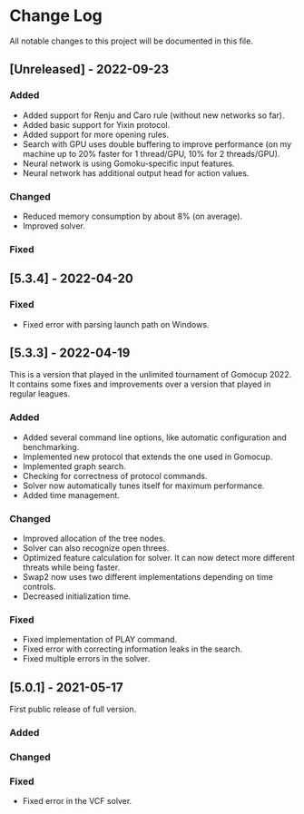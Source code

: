 
# Change Log
All notable changes to this project will be documented in this file.
 
## [Unreleased] - 2022-09-23
 
### Added
- Added support for Renju and Caro rule (without new networks so far).
- Added basic support for Yixin protocol.
- Added support for more opening rules.
- Search with GPU uses double buffering to improve performance (on my machine up to 20% faster for 1 thread/GPU, 10% for 2 threads/GPU).
- Neural network is using Gomoku-specific input features.
- Neural network has additional output head for action values.
 
### Changed
- Reduced memory consumption by about 8% (on average).
- Improved solver.
 
### Fixed

## [5.3.4] - 2022-04-20
 
### Fixed
- Fixed error with parsing launch path on Windows.
 
## [5.3.3] - 2022-04-19
  
This is a version that played in the unlimited tournament of Gomocup 2022. It contains some fixes and improvements over a version that played in regular leagues.
 
### Added
- Added several command line options, like automatic configuration and benchmarking.
- Implemented new protocol that extends the one used in Gomocup.
- Implemented graph search.
- Checking for correctness of protocol commands.
- Solver now automatically tunes itself for maximum performance.
- Added time management.
 
### Changed
- Improved allocation of the tree nodes.
- Solver can also recognize open threes.
- Optimized feature calculation for solver. It can now detect more different threats while being faster.
- Swap2 now uses two different implementations depending on time controls.
- Decreased initialization time.
 
### Fixed
- Fixed implementation of PLAY command.
- Fixed error with correcting information leaks in the search.
- Fixed multiple errors in the solver.

 
## [5.0.1] - 2021-05-17
First public release of full version.
 
### Added
   
### Changed
 
### Fixed
- Fixed error in the VCF solver.
